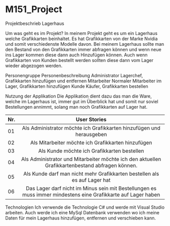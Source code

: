 # M151_Project

Projektbeschrieb Lagerhaus

Um was geht es im Projekt?
In meinem Projekt geht es um ein Lagerhaus welche Grafikkarten beinhaltet. Es hat Grafikkarten von der Marke Nvidia und somit verschiedenste Modelle davon. Bei meinem Lagerhaus sollte man den Bestand von den Grafikkarten immer abfragen können und wenn neue ins Lager kommen diese dann auch Hinzufügen können. Auch wenn Grafikkarten von Kunden bestellt werden sollten diese dann vom Lager wieder abgezogen werden.

Personengruppe	Personenbeschreibung
Administrator	Lagerchef, Grafikkarten hinzufügen und entfernen
Mitarbeiter	Normaler Mitarbeiter im Lager, Grafikkarten hinzufügen
Kunde	Käufer, Grafikkarten bestellen

Nutzung der Applikation
Die Applikation dient dazu das man die Ware, welche im Lagerhaus ist, immer gut im Überblick hat und somit nur soviel Bestellungen annimmt, solang man noch Grafikkarten auf Lager hat.

|Nr.|	User Stories|
|----|:------------:|
|01|	Als Administrator möchte ich Grafikkarten hinzufügen und herausgeben |
|02|	Als Mitarbeiter möchte ich Grafikkarten hinzufügen|
|03|	Als Kunde möchte ich Grafikkarten bestellen|
|04|	Als Administrator und Mitarbeiter möchte ich den aktuellen Grafikkartenbestand abfragen können.|
|05|	Als Kunde darf man nicht mehr Grafikkarten bestellen als es auf Lager hat|
|06|	Das Lager darf nicht im Minus sein mit Bestellungen es muss immer mindestens eine Grafikkarte auf Lager haben|

Technologien
Ich verwende die Technologie C# und werde mit Visual Studio arbeiten. Auch werde ich eine MySql Datenbank verwenden wo ich meine Daten für mein Lagerhaus hinzufügen, entfernen und verschieben kann.
